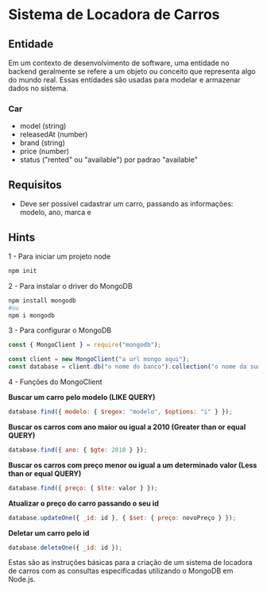 # Sistema de Locadora de Carros

## Entidade

Em um contexto de desenvolvimento de software, uma entidade no backend geralmente se refere a um objeto ou conceito que representa algo do mundo real. Essas entidades são usadas para modelar e armazenar dados no sistema.

### Car

-  model (string)
-  releasedAt (number)
-  brand (string)
-  price (number)
-  status ("rented" ou "available") por padrao "available"

## Requisitos

-  Deve ser possível cadastrar um carro, passando as informações: modelo, ano, marca e

## Hints

1 - Para iniciar um projeto node

```bash
npm init
```

2 - Para instalar o driver do MongoDB

```bash
npm install mongodb
#ou
npm i mongodb
```

3 - Para configurar o MongoDB

```js
const { MongoClient } = require("mongodb");

const client = new MongoClient("a url mongo aqui");
const database = client.db("o nome do banco").collection("o nome da sua collection/tabela");
```

4 - Funções do MongoClient

**Buscar um carro pelo modelo (LIKE QUERY)**

```js
database.find({ modelo: { $regex: "modelo", $options: "i" } });
```

**Buscar os carros com ano maior ou igual a 2010 (Greater than or equal QUERY)**

```js
database.find({ ano: { $gte: 2010 } });
```

**Buscar os carros com preço menor ou igual a um determinado valor (Less than or equal QUERY)**

```js
database.find({ preço: { $lte: valor } });
```

**Atualizar o preço do carro passando o seu id**

```js
database.updateOne({ _id: id }, { $set: { preço: novoPreço } });
```

**Deletar um carro pelo id**

```js
database.deleteOne({ _id: id });
```

Estas são as instruções básicas para a criação de um sistema de locadora de carros com as consultas especificadas utilizando o MongoDB em Node.js.
